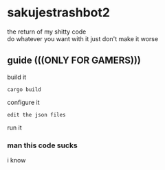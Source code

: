 # sakujestrashbot2
the return of my shitty code  
do whatever you want with it just don't make it worse

## guide (((ONLY FOR GAMERS)))
build it
```
cargo build
```
configure it
```
edit the json files
```
run it

### man this code sucks
i know